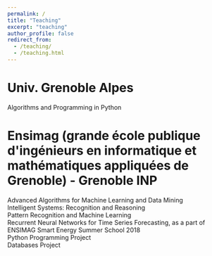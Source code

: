 ```yaml
---
permalink: /
title: "Teaching"
excerpt: "teaching"
author_profile: false
redirect_from: 
  - /teaching/
  - /teaching.html
---
```



Univ. Grenoble Alpes
===
Algorithms and Programming in Python 


Ensimag (grande école publique d'ingénieurs en informatique et mathématiques appliquées de Grenoble) - Grenoble INP
===
Advanced Algorithms for Machine Learning and Data Mining  
Intelligent Systems: Recognition and Reasoning  
Pattern Recognition and Machine Learning  
Recurrent Neural Networks for Time Series Forecasting, as a part of ENSIMAG Smart Energy Summer School 2018  
Python Programming Project  
Databases Project  
